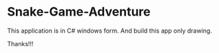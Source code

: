 # Snake-Game-Adventure
This application is in C# windows form. And build this app only drawing.

Thanks!!!
